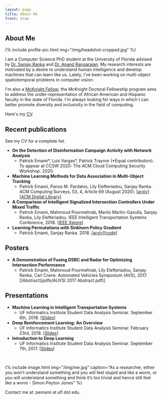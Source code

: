 ```yaml
---
layout: page
title: About Me
front: true
---
```


## About Me

{%
    include profile-pic.html
    img="/img/headshot-cropped.jpg"
%}

I am a Computer Science PhD student at the University of Florida advised by [Dr. Sanjay Ranka](https://sites.google.com/site/sanjayranka/) and [Dr. Anand Rangarajan](https://www.cise.ufl.edu/~anand/bio.html). My research interests are motivated by a desire to understand human intelligence and develop machines that can learn like us. Lately, I've been working on multi-object spatiotemporal problems in computer vision.

I'm also a [McKnight Fellow](http://fefonline.org/mdf.html); the McKnight Doctoral Fellowship program aims to address the under-representation of African American and Hispanic faculty in the state of Florida. I'm always looking for ways in which I can better promote diversity and inclusivity in the field of computing. 

Here's my [CV](pdfs/cv.pdf).

## Recent publications

See my CV for a complete list.

* **On the Detection of Disinformation Campaign Activity with Network Analysis**
    * Patrick Emami\*, Luis Vargas\*, Patrick Traynor (\*Equal contribution). To appear at CCSW 2020: The ACM Cloud Computing Security Workshop. 2020.
* **Machine Learning Methods for Data Association in Multi-Object Tracking**
    * Patrick Emami, Panos M. Pardalos, Lily Elefteriadou, Sanjay Ranka. ACM Computing Surveys, 53, 4, Article 69 (August 2020). [[arxiv](https://arxiv.org/abs/1802.06897)][[ACM Digital Library](https://dl.acm.org/doi/10.1145/3394659)]
* **A Comparison of Intelligent Signalized Intersection Controllers Under Mixed Traffic**
    * Patrick Emami, Mahmoud Pourmehrab, Marilo Martin-Gasulla, Sanjay Ranka, Lily Elefteriadou. IEEE Intelligent Transportation Systems Conference, 2018. [[IEEE Xplore](https://ieeexplore.ieee.org/abstract/document/8569939)]
* **Learning Permutations with Sinkhorn Policy Gradient**
    * Patrick Emami, Sanjay Ranka. 2018. [[arxiv]](https://arxiv.org/abs/1805.07010)[[code]](https://github.com/pemami4911/sinkhorn-policy-gradient.pytorch)

## Posters

* **A Demonstration of Fusing DSRC and Radar for Optimizing Intersection Performance**
    * Patrick Emami, Mahmoud Pourmehrab, Lily Elefteriadou, Sanjay Ranka, Carl Crane. Automated Vehicles Symposium (AVS), 2017. [[Abstract](pdfs/AUVSI 2017 Abstract.pdf)]

## Presentations

* **Machine Learning in Intelligent Transportation Systems**
  * UF Informatics Institute Student Data Analysis Seminar. September 6th, 2018. [[Slides](pdfs/ml-in-its.pdf)]
* **Deep Reinforcement Learning: An Overview**
    * UF Informatics Institute Student Data Analysis Seminar. February 23rd, 2018. [[Slides](pdfs/slides-deep-reinforcement.pdf)]
* **Introduction to Deep Learning**
    * UF Informatics Institute Student Data Analysis Seminar. September 7th, 2017. [[Slides](pdfs/deep-learning.pdf)]
<br>

{%
    include image.html
    img="/img/me.jpg"
    caption="As a researcher, either you won’t understand something and you will feel stupid and like a worm, or you will understand something and think it’s too trivial and hence still feel like a worm - Simon Peyton Jones"
%}

Contact me at: pemami at ufl dot edu.
